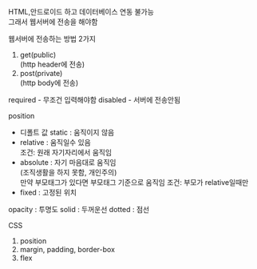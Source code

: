 HTML,안드로이드 하고 데이터베이스 연동 불가능  
그래서 웹서버에 전송을 해야함

웹서버에 전송하는 방법 2가지
1. get(public)  
(http header에 전송)
2. post(private)  
(http body에 전송)

required - 무조건 입력해야함
disabled - 서버에 전송안됨

position   
- 디폴트 값 static : 움직이지 않음   
- relative : 움직일수 있음  
조건: 원래 자기자리에서 움직임  
- absolute : 자기 마음대로 움직임  
(조직생활을 하지 못함, 개인주의)  
만약 부모태그가 있다면 부모태그 기준으로 움직임
조건: 부모가 relative일때만
- fixed : 고정된 위치  


opacity : 투명도
solid : 두꺼운선
dotted : 점선

CSS
1. position
2. margin, padding, border-box
3. flex

